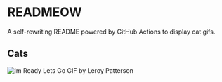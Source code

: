 # READMEOW

A self-rewriting README powered by GitHub Actions to display cat gifs.

## Cats

![Im Ready Lets Go GIF by Leroy Patterson](https://media3.giphy.com/media/CjmvTCZf2U3p09Cn0h/200.gif?cid=9acd02da85r2h425yrjbj7uaed9ccjphujy8pin8pim81i75&ep=v1_gifs_search&rid=200.gif&ct=g)
